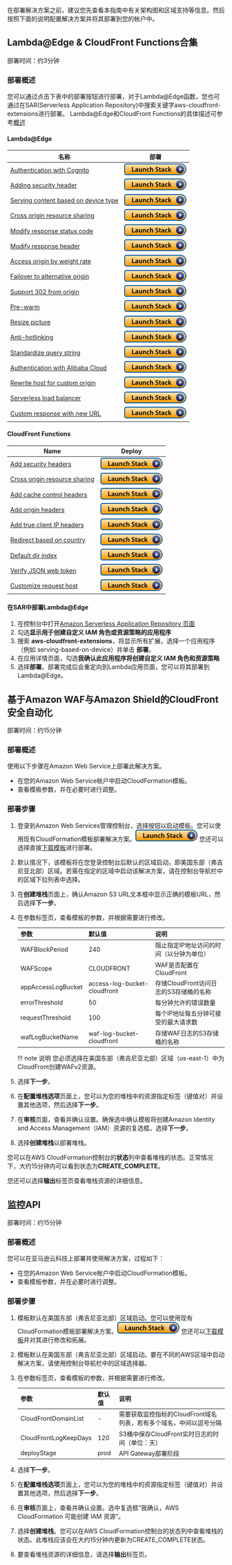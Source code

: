 在部署解决方案之前，建议您先查看本指南中有关架构图和区域支持等信息。然后按照下面的说明配置解决方案并将其部署到您的帐户中。

## Lambda@Edge & CloudFront Functions合集
 
部署时间：约3分钟

### 部署概述

您可以通过点击下表中的部署按钮进行部署，对于Lambda@Edge函数，您也可通过在SAR(Serverless Application Repository)中搜索关键字aws-cloudfront-extensions进行部署。
Lambda@Edge和CloudFront Functions的具体描述可参考[概述](index.md)

#### Lambda@Edge

|    **名称**    | **部署** |
|------------------|--------------------|
| [Authentication with Cognito](https://github.com/awslabs/aws-cloudfront-extensions/tree/main/edge/nodejs/authentication-with-cognito) | [![部署](../images/deploy_button.png)](https://serverlessrepo.aws.amazon.com/applications/us-east-1/418289889111/authentication-with-cognito) |
| [Adding security header](https://github.com/awslabs/aws-cloudfront-extensions/blob/main/edge/nodejs/add-security-headers) | [![部署](../images/deploy_button.png)](https://serverlessrepo.aws.amazon.com/applications/us-east-1/418289889111/add-security-headers) |
| [Serving content based on device type](https://github.com/awslabs/aws-cloudfront-extensions/tree/main/edge/nodejs/serving-based-on-device) | [![部署](../images/deploy_button.png)](https://serverlessrepo.aws.amazon.com/applications/us-east-1/418289889111/serving-based-on-device) |
| [Cross origin resource sharing](https://github.com/awslabs/aws-cloudfront-extensions/tree/main/edge/nodejs/cross-origin-resource-sharing) |  [![部署](../images/deploy_button.png)](https://serverlessrepo.aws.amazon.com/applications/us-east-1/418289889111/cross-origin-resource-sharing) |
| [Modify response status code](https://github.com/awslabs/aws-cloudfront-extensions/tree/main/edge/nodejs/modify-response-status-code)  |  [![部署](../images/deploy_button.png)](https://serverlessrepo.aws.amazon.com/applications/us-east-1/418289889111/modify-response-status-code) |
| [Modify response header](https://github.com/awslabs/aws-cloudfront-extensions/tree/main/edge/nodejs/modify-response-header) |  [![部署](../images/deploy_button.png)](https://serverlessrepo.aws.amazon.com/applications/us-east-1/418289889111/modify-response-header) |
| [Access origin by weight rate](https://github.com/awslabs/aws-cloudfront-extensions/tree/main/edge/nodejs/access-origin-by-weight-rate) | [![部署](../images/deploy_button.png)](https://serverlessrepo.aws.amazon.com/applications/us-east-1/418289889111/access-origin-by-weight-rate) |
| [Failover to alternative origin](https://github.com/awslabs/aws-cloudfront-extensions/tree/main/edge/nodejs/multiple-origin-IP-retry) |  [![部署](../images/deploy_button.png)](https://serverlessrepo.aws.amazon.com/applications/us-east-1/418289889111/multiple-origin-IP-retry) |
| [Support 302 from origin](https://github.com/awslabs/aws-cloudfront-extensions/tree/main/edge/nodejs/http302-from-origin) |  [![部署](../images/deploy_button.png)](https://serverlessrepo.aws.amazon.com/applications/us-east-1/418289889111/http302-from-origin) |
| [Pre-warm](https://github.com/awslabs/aws-cloudfront-extensions/tree/main/edge/python/prewarm) |  [![部署](../images/deploy_button.png)](https://serverlessrepo.aws.amazon.com/applications/us-east-1/418289889111/prewarm) |
| [Resize picture](https://github.com/awslabs/aws-cloudfront-extensions/tree/main/edge/nodejs/resize-picture) |  [![部署](../images/deploy_button.png)](https://serverlessrepo.aws.amazon.com/applications/us-east-1/418289889111/resize-picture) |
| [Anti-hotlinking](https://github.com/awslabs/aws-cloudfront-extensions/tree/main/edge/nodejs/anti-hotlinking) |  [![部署](../images/deploy_button.png)](https://serverlessrepo.aws.amazon.com/applications/us-east-1/418289889111/anti-hotlinking) |
| [Standardize query string](https://github.com/awslabs/aws-cloudfront-extensions/tree/main/edge/nodejs/normalize-query-string) | [![部署](../images/deploy_button.png)](https://serverlessrepo.aws.amazon.com/applications/us-east-1/418289889111/normalize-query-string) |
| [Authentication with Alibaba Cloud](https://github.com/awslabs/aws-cloudfront-extensions/tree/main/edge/nodejs/authentication-with-aliyun-cdn-typeA) |  [![部署](../images/deploy_button.png)](https://serverlessrepo.aws.amazon.com/applications/us-east-1/418289889111/authentication-with-aliyun-cdn-typeA) |
| [Rewrite host for custom origin](https://github.com/awslabs/aws-cloudfront-extensions/tree/main/edge/nodejs/rewrite-url) |  [![部署](../images/deploy_button.png)](https://serverlessrepo.aws.amazon.com/applications/us-east-1/418289889111/rewrite-url) |
| [Serverless load balancer](https://github.com/awslabs/aws-cloudfront-extensions/tree/main/edge/python/serverless-load-balancer) | [![部署](../images/deploy_button.png)](https://serverlessrepo.aws.amazon.com/applications/us-east-1/418289889111/serverless-load-balancer) |
| [Custom response with new URL](https://github.com/awslabs/aws-cloudfront-extensions/tree/main/edge/nodejs/custom-response-with-replaced-url) | [![部署](../images/deploy_button.png)](https://serverlessrepo.aws.amazon.com/applications/us-east-1/418289889111/custom-response-with-replaced-url) |


#### CloudFront Functions
|    **Name**   | **Deploy** |
|------------------|----------------|
| [Add security headers](https://github.com/awslabs/aws-cloudfront-extensions/tree/main/function/js/add-security-headers) | [![部署](../images/deploy_button.png)](https://console.aws.amazon.com/cloudformation/home?region=us-east-1#/stacks/new?stackName=add-security-headers&templateURL=https:%2F%2Faws-cloudfront-extensions-cff.s3.amazonaws.com%2Fadd-security-headers.yaml) |
| [Cross origin resource sharing](https://github.com/awslabs/aws-cloudfront-extensions/tree/main/function/js/cross-origin-resource-sharing) | [![部署](../images/deploy_button.png)](https://console.aws.amazon.com/cloudformation/home?region=us-east-1#/stacks/new?stackName=cross-origin-resource-sharing&templateURL=https:%2F%2Faws-cloudfront-extensions-cff.s3.amazonaws.com%2Fcross-origin-resource-sharing.yaml) |
| [Add cache control headers](https://github.com/awslabs/aws-cloudfront-extensions/tree/main/function/js/add-cache-control-header) | [![部署](../images/deploy_button.png)](https://console.aws.amazon.com/cloudformation/home?region=us-east-1#/stacks/new?stackName=add-cache-control-header&templateURL=https:%2F%2Faws-cloudfront-extensions-cff.s3.amazonaws.com%2Fadd-cache-control-header.yaml) |
| [Add origin headers](https://github.com/awslabs/aws-cloudfront-extensions/tree/main/function/js/add-origin-header) | [![部署](../images/deploy_button.png)](https://console.aws.amazon.com/cloudformation/home?region=us-east-1#/stacks/new?stackName=add-origin-header&templateURL=https:%2F%2Faws-cloudfront-extensions-cff.s3.amazonaws.com%2Fadd-origin-header.yaml) |
| [Add true client IP headers](https://github.com/awslabs/aws-cloudfront-extensions/tree/main/function/js/add-true-client-ip-header)  | [![部署](../images/deploy_button.png)](https://console.aws.amazon.com/cloudformation/home?region=us-east-1#/stacks/new?stackName=add-true-client-ip-header&templateURL=https:%2F%2Faws-cloudfront-extensions-cff.s3.amazonaws.com%2Fadd-true-client-ip-header.yaml) |
| [Redirect based on country](https://github.com/awslabs/aws-cloudfront-extensions/tree/main/function/js/redirect-based-on-country) | [![部署](../images/deploy_button.png)](https://console.aws.amazon.com/cloudformation/home?region=us-east-1#/stacks/new?stackName=redirect-based-on-country&templateURL=https:%2F%2Faws-cloudfront-extensions-cff.s3.amazonaws.com%2Fredirect-based-on-country.yaml) |
| [Default dir index](https://github.com/awslabs/aws-cloudfront-extensions/tree/main/function/js/default-dir-index) | [![部署](../images/deploy_button.png)](https://console.aws.amazon.com/cloudformation/home?region=us-east-1#/stacks/new?stackName=default-dir-index&templateURL=https:%2F%2Faws-cloudfront-extensions-cff.s3.amazonaws.com%2Fdefault-dir-index.yaml) |
| [Verify JSON web token](https://github.com/awslabs/aws-cloudfront-extensions/tree/main/function/js/verify-jwt) | [![部署](../images/deploy_button.png)](https://console.aws.amazon.com/cloudformation/home?region=us-east-1#/stacks/new?stackName=verify-jwt&templateURL=https:%2F%2Faws-cloudfront-extensions-cff.s3.amazonaws.com%2Fverify-jwt.yaml) |
| [Customize request host](https://github.com/awslabs/aws-cloudfront-extensions/tree/main/function/js/custom-host) | [![部署](../images/deploy_button.png)](https://console.aws.amazon.com/cloudformation/home?region=us-east-1#/stacks/new?stackName=custom-host&templateURL=https:%2F%2Faws-cloudfront-extensions-cff.s3.amazonaws.com%2Fcustom-host.yaml) |


#### 在SAR中部署Lambda@Edge

1. 在控制台中打开[Amazon Serverless Application Repository 页面](https://serverlessrepo.aws.amazon.com/applications)
2. 勾选**显示用于创建自定义 IAM 角色或资源策略的应用程序**
3. 搜索 **aws-cloudfront-extensions**，将显示所有扩展，选择一个应用程序（例如 serving-based-on-device）并单击 **部署**。
4. 在应用详情页面，勾选**我确认此应用程序将创建自定义 IAM 角色和资源策略**
5. 选择**部署**。部署完成后会重定向到Lambda应用页面，您可以将其部署到Lambda@Edge。

## 基于Amazon WAF与Amazon Shield的CloudFront安全自动化
 
部署时间：约15分钟

### 部署概述

使用以下步骤在Amazon Web Service上部署此解决方案。

- 在您的Amazon Web Service帐户中启动CloudFormation模板。
- 查看模板参数，并在必要时进行调整。

### 部署步骤

1. 登录到Amazon Web Services管理控制台，选择按钮以启动模板。您可以使用现有CloudFormation模板部署解决方案。[![部署](../images/deploy_button.png)](https://console.aws.amazon.com/cloudformation/home?region=us-east-1#/stacks/new?stackName=WAFWorkshopSampleWebApp&templateURL=https://aws-gcr-solutions.s3.amazonaws.com/aws-cloudfront-extensions/latest/AwsCloudfrontWafStack.template)
您还可以选择直接[下载模板](https://aws-gcr-solutions.s3.amazonaws.com/aws-cloudfront-extensions/latest/AwsCloudfrontWafStack.template)进行部署。

2. 默认情况下，该模板将在您登录控制台后默认的区域启动，即美国东部（弗吉尼亚北部）区域。若需在指定的区域中启动该解决方案，请在控制台导航栏中的区域下拉列表中选择。

3. 在**创建堆栈**页面上，确认Amazon S3 URL文本框中显示正确的模板URL，然后选择**下一步**。

4. 在参数标签页，查看模板的参数，并根据需要进行修改。

   | 参数 | 默认值 | 说明 |
   |-----------|---------------|---------|
   |WAFBlockPeriod| 240 | 阻止指定IP地址访问的时间（以分钟为单位） |
   | WAFScope | CLOUDFRONT | WAF是否配置在CloudFront |
   | appAccessLogBucket | access-log-bucket-cloudfront | 存储CloudFront访问日志的S3存储桶的名称 |
   | errorThreshold | 50 | 每分钟允许的错误数量  |
   | requestThreshold | 100 | 每个IP地址每五分钟可接受的最大请求数 |
   | wafLogBucketName |waf-log-bucket-cloudfront | 存储WAF日志的S3存储桶的名称 |

   !!! note 说明
         您必须选择在美国东部（弗吉尼亚北部）区域（us-east-1）中为CloudFront创建WAFv2资源。


4. 选择**下一步**。
5. 在**配置堆栈选项**页面上，您可以为您的堆栈中的资源指定标签（键值对）并设置其他选项，然后选择**下一步**。
6. 在**审核**页面，查看并确认设置。确保选中确认模板将创建Amazon Identity and Access Management（IAM）资源的复选框。选择**下一步**。
7. 选择**创建堆栈**以部署堆栈。

您可以在AWS CloudFormation控制台的**状态**列中查看堆栈的状态。正常情况下，大约15分钟内可以看到状态为**CREATE_COMPLETE**。

您还可以选择**输出**标签页查看堆栈资源的详细信息。


## 监控API

部署时间：约15分钟

### 部署概述

您可以在亚马逊云科技上部署并使用解决方案，过程如下：

- 在您的Amazon Web Service帐户中启动CloudFormation模板。
- 查看模板参数，并在必要时进行调整。

### 部署步骤

1. 模板默认在美国东部（弗吉尼亚北部）区域启动。您可以使用现有CloudFormation模板部署解决方案。[![部署](../images/deploy_button.png)](https://console.aws.amazon.com/cloudformation/home?region=us-east-1#/stacks/new?stackName=cloudFrontExtensionMonitoring&templateURL=https://aws-gcr-solutions.s3.amazonaws.com/aws-cloudfront-extensions/latest/CloudFrontMonitoringStack.template)
   您还可以[下载模板](https://aws-gcr-solutions.s3.amazonaws.com/aws-cloudfront-extensions/latest/CloudFrontMonitoringStack.template)并对其进行修改和拓展。

2. 模板默认在美国东部（弗吉尼亚北部）区域启动。要在不同的AWS区域中启动解决方案，请使用控制台导航栏中的区域选择器。

3. 在参数标签页，查看模板的参数，并根据需要进行修改。

   | 参数 | 默认值 | 说明 |
   |-----------|---------------|---------|
   | CloudFrontDomainList | - | 需要获取监控指标的CloudFront域名列表，若有多个域名，中间以逗号分隔 |
   | CloudFrontLogKeepDays | 120 | S3桶中保存CloudFront实时日志的时间（单位：天） |
   | deployStage | prod | API Gateway部署阶段 |
 


4. 选择**下一步**。
5. 在**配置堆栈选项**页面上，您可以为您的堆栈中的资源指定标签（键值对）并设置其他选项，然后选择**下一步**。
6. 在**审核**页面上，查看并确认设置。选中复选框“我确认，AWS CloudFormation 可能创建 IAM 资源”。
7. 选择**创建堆栈**。您可以在AWS CloudFormation控制台的状态列中查看堆栈的状态。此堆栈应该会在大约15分钟内更新为CREATE_COMPLETE状态。
8. 要查看堆栈资源的详细信息，请选择**输出**标签页。
 
